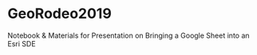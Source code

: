 # GeoRodeo2019
Notebook &amp; Materials for Presentation on Bringing a Google Sheet into an Esri SDE
